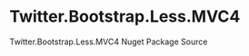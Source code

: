 Twitter.Bootstrap.Less.MVC4
===========================

Twitter.Bootstrap.Less.MVC4 Nuget Package Source